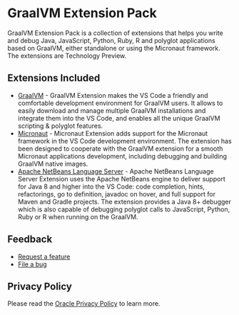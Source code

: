 # GraalVM Extension Pack

GraalVM Extension Pack is a collection of extensions that helps you write and debug Java, JavaScript, Python, Ruby, R and polyglot applications based on GraalVM, either standalone or using the Micronaut framework.
The extensions are Technology Preview.

## Extensions Included

* [GraalVM](https://marketplace.visualstudio.com/items?itemName=oracle-labs-graalvm.graalvm) - GraalVM Extension makes the VS Code a friendly and comfortable development environment for GraalVM users. It allows to easily download and manage multiple GraalVM installations and integrate them into the VS Code, and enables all the unique GraalVM scripting & polyglot features.
* [Micronaut](https://marketplace.visualstudio.com/items?itemName=oracle-labs-graalvm.micronaut) - Micronaut Extension adds support for the Micronaut framework in the VS Code development environment. The extension has been designed to cooperate with the GraalVM extension for a smooth Micronaut applications development, including debugging and building GraalVM native images.
* [Apache NetBeans Language Server](https://marketplace.visualstudio.com/items?itemName=asf.apache-netbeans-java) - Apache NetBeans Language Server Extension uses the Apache NetBeans engine to deliver support for Java 8 and higher into the VS Code: code completion, hints, refactorings, go to definition, javadoc on hover, and full support for Maven and Gradle projects. The extension provides a Java 8+ debugger which is also capable of debugging polyglot calls to JavaScript, Python, Ruby or R when running on the GraalVM.

## Feedback

* [Request a feature](https://github.com/graalvm/vscode-extensions/issues/new?labels=enhancement)
* [File a bug](https://github.com/graalvm/vscode-extensions/issues/new?labels=bug)

## Privacy Policy

Please read the [Oracle Privacy Policy](https://www.oracle.com/legal/privacy/privacy-policy.html) to learn more.
